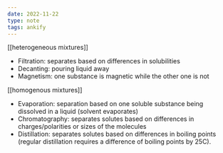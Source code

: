```yaml
---
date: 2022-11-22
type: note
tags: ankify
---
```


[[heterogeneous mixtures]]
- Filtration: separates based on differences in solubilities
- Decanting: pouring liquid away
- Magnetism: one substance is magnetic while the other one is not

[[homogenous mixtures]]
- Evaporation: separation based on one soluble substance being dissolved in a liquid (solvent evaporates)
- Chromatography: separates solutes based on differences in charges/polarities or sizes of the molecules
- Distillation: separates solutes based on differences in boiling points (regular distillation requires a difference of boiling points by 25C).

